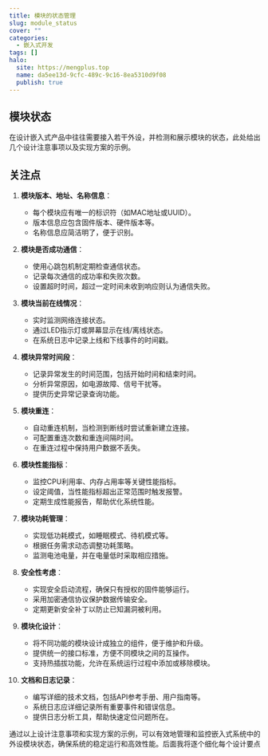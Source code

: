 ```yaml
---
title: 模块的状态管理
slug: module_status
cover: ""
categories:
  - 嵌入式开发
tags: []
halo:
  site: https://mengplus.top
  name: da5ee13d-9cfc-489c-9c16-8ea5310d9f08
  publish: true
---
```

## 模块状态
在设计嵌入式产品中往往需要接入若干外设，并检测和展示模块的状态，此处给出几个设计注意事项以及实现方案的示例。

## 关注点
1. **模块版本、地址、名称信息**：
   - 每个模块应有唯一的标识符（如MAC地址或UUID）。
   - 版本信息应包含固件版本、硬件版本等。
   - 名称信息应简洁明了，便于识别。

2. **模块是否成功通信**：
   - 使用心跳包机制定期检查通信状态。
   - 记录每次通信的成功率和失败次数。
   - 设置超时时间，超过一定时间未收到响应则认为通信失败。

3. **模块当前在线情况**：
   - 实时监测网络连接状态。
   - 通过LED指示灯或屏幕显示在线/离线状态。
   - 在系统日志中记录上线和下线事件的时间戳。

4. **模块异常时间段**：
   - 记录异常发生的时间范围，包括开始时间和结束时间。
   - 分析异常原因，如电源故障、信号干扰等。
   - 提供历史异常记录查询功能。

5. **模块重连**：
   - 自动重连机制，当检测到断线时尝试重新建立连接。
   - 可配置重连次数和重连间隔时间。
   - 在重连过程中保持用户数据不丢失。

6. **模块性能指标**：
   - 监控CPU利用率、内存占用率等关键性能指标。
   - 设定阈值，当性能指标超出正常范围时触发报警。
   - 定期生成性能报告，帮助优化系统性能。

7. **模块功耗管理**：
   - 实现低功耗模式，如睡眠模式、待机模式等。
   - 根据任务需求动态调整功耗策略。
   - 监测电池电量，并在电量低时采取相应措施。

8. **安全性考虑**：
   - 实现安全启动流程，确保只有授权的固件能够运行。
   - 采用加密通信协议保护数据传输安全。
   - 定期更新安全补丁以防止已知漏洞被利用。

9. **模块化设计**：
   - 将不同功能的模块设计成独立的组件，便于维护和升级。
   - 提供统一的接口标准，方便不同模块之间的互操作。
   - 支持热插拔功能，允许在系统运行过程中添加或移除模块。

10. **文档和日志记录**：
    - 编写详细的技术文档，包括API参考手册、用户指南等。
    - 系统日志应详细记录所有重要事件和错误信息。
    - 提供日志分析工具，帮助快速定位问题所在。

通过以上设计注意事项和实现方案的示例，可以有效地管理和监控嵌入式系统中的外设模块状态，确保系统的稳定运行和高效性能。后面我将逐个细化每个设计要点